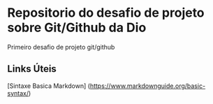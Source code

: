 # Repositorio do desafio de projeto sobre Git/Github da Dio
Primeiro desafio de projeto git/github


## Links Úteis

[Sintaxe Basica Markdown] (https://www.markdownguide.org/basic-syntax/)
